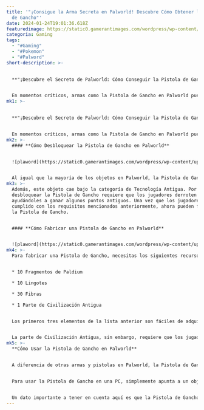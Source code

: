 ```yaml
---
title: '"¡Consigue la Arma Secreta en Palworld! Descubre Cómo Obtener la Pistola
  de Gancho"'
date: 2024-01-24T19:01:36.618Z
featuredimage: https://static0.gamerantimages.com/wordpress/wp-content/uploads/2024/01/how-to-get-grappling-gun-in-palworld.jpg?q=50&fit=contain&w=1140&h=&dpr=1.5
categoria: Gaming
tags:
  - "#Gaming"
  - "#Pokemon"
  - "#Palword"
short-description: >-
  

  **"¡Descubre el Secreto de Palworld: Cómo Conseguir la Pistola de Gancho!"**


  En momentos críticos, armas como la Pistola de Gancho en Palworld pueden ser un salvavidas. Este objeto cuenta con un gancho que
mk1: >-
  

  **"¡Descubre el Secreto de Palworld: Cómo Conseguir la Pistola de Gancho!"**


  En momentos críticos, armas como la Pistola de Gancho en Palworld pueden ser un salvavidas. Este objeto cuenta con un gancho que se engancha a cualquier objeto al que apunte el jugador, permitiéndole maniobrar instantáneamente en la dirección deseada. Sin embargo, los jugadores deben cumplir con una serie de requisitos para desbloquear y fabricarla en Palworld.
mk2: >-
  #### **Cómo Desbloquear la Pistola de Gancho en Palworld**


  ![plaword](https://static0.gamerantimages.com/wordpress/wp-content/uploads/2024/01/what-are-ancient-technology-points-in-palworld.png?q=50&fit=crop&w=1500&dpr=1.5 "plaword")


  Al igual que la mayoría de los objetos en Palworld, la Pistola de Gancho no es algo que los jugadores desbloqueen justo después de sumergirse en el juego. El jugador debe alcanzar el nivel 12 para abrirlo. Una vez hecho esto, los jugadores pueden ver este objeto en el menú de Tecnología.
mk3: >-
  Además, este objeto cae bajo la categoría de Tecnología Antigua. Por lo tanto,
  desbloquear la Pistola de Gancho requiere que los jugadores derroten a jefes,
  ayudándoles a ganar algunos puntos antiguos. Una vez que los jugadores hayan
  cumplido con los requisitos mencionados anteriormente, ahora pueden fabricar
  la Pistola de Gancho.


  #### **Cómo Fabricar una Pistola de Gancho en Palworld**


  ![plaword](https://static0.gamerantimages.com/wordpress/wp-content/uploads/2024/01/where-to-find-paldium-fragments-in-palworld.jpg?q=50&fit=crop&w=1500&dpr=1.5 "plaword")
mk4: >-
  Para fabricar una Pistola de Gancho, necesitas los siguientes recursos:


  * 10 Fragmentos de Paldium

  * 10 Lingotes

  * 30 Fibras

  * 1 Parte de Civilización Antigua


  Los primeros tres elementos de la lista anterior son fáciles de adquirir. Los Fragmentos de Paldium se pueden encontrar golpeando las rocas de Paldium azules. También se pueden encontrar en el suelo. Un lingote se obtiene de los minerales, mientras que las fibras se pueden obtener cortando árboles.


  La parte de Civilización Antigua, sin embargo, requiere que los jugadores derroten jefes y participen en Incursiones en Cavernas. Los jugadores pueden encontrar a estos enemigos en las mazmorras y enfrentarse a ellos. Esta tarea es desafiante, así que asegúrate de estar equipado con armas e items de alta calidad para enfrentar esta tarea de frente.
mk5: >-
  **Cómo Usar la Pistola de Gancho en Palworld**


  A diferencia de otras armas y pistolas en Palworld, la Pistola de Gancho sirve para un propósito diferente. En lugar de luchar contra enemigos, su eficiencia radica en aumentar el movimiento. Por lo tanto, al adquirir este objeto, los jugadores pueden maniobrar fácilmente por el vasto mapa que ofrece Palworld.


  Para usar la Pistola de Gancho en una PC, simplemente apunta a un objeto con el clic derecho y usa el clic izquierdo para disparar el gancho. Si un jugador está lo suficientemente cerca de un objeto, el gancho se enganchará instantáneamente, haciendo que el jugador se mueva rápidamente en la dirección deseada.


  Un dato importante a tener en cuenta aquí es que la Pistola de Gancho tiene un enfriamiento de 12 segundos después de disparar un gancho.
---
```


